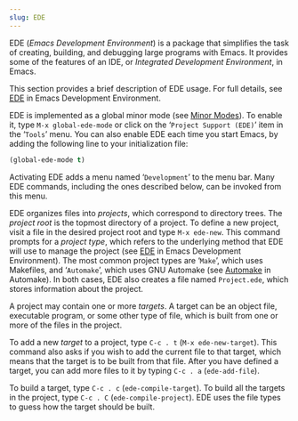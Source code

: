 ```yaml
---
slug: EDE
---
```


EDE (*Emacs Development Environment*) is a package that simplifies the task of creating, building, and debugging large programs with Emacs. It provides some of the features of an IDE, or *Integrated Development Environment*, in Emacs.

This section provides a brief description of EDE usage. For full details, see [EDE](https://www.gnu.org/software/emacs/manual/html_mono/ede.html#Top) in Emacs Development Environment.

EDE is implemented as a global minor mode (see [Minor Modes](/docs/emacs/Minor-Modes)). To enable it, type `M-x global-ede-mode` or click on the ‘`Project Support (EDE)`’ item in the ‘`Tools`’ menu. You can also enable EDE each time you start Emacs, by adding the following line to your initialization file:

```lisp
(global-ede-mode t)
```

Activating EDE adds a menu named ‘`Development`’ to the menu bar. Many EDE commands, including the ones described below, can be invoked from this menu.

EDE organizes files into *projects*, which correspond to directory trees. The *project root* is the topmost directory of a project. To define a new project, visit a file in the desired project root and type `M-x ede-new`. This command prompts for a *project type*, which refers to the underlying method that EDE will use to manage the project (see [EDE](https://www.gnu.org/software/emacs/manual/html_mono/ede.html#Creating-a-project) in Emacs Development Environment). The most common project types are ‘`Make`’, which uses Makefiles, and ‘`Automake`’, which uses GNU Automake (see [Automake](https://www.gnu.org/software/automake/manual/automake.html#Top) in Automake). In both cases, EDE also creates a file named `Project.ede`, which stores information about the project.

A project may contain one or more *targets*. A target can be an object file, executable program, or some other type of file, which is built from one or more of the files in the project.

To add a new *target* to a project, type `C-c . t` (`M-x ede-new-target`). This command also asks if you wish to add the current file to that target, which means that the target is to be built from that file. After you have defined a target, you can add more files to it by typing `C-c . a` (`ede-add-file`).

To build a target, type `C-c . c` (`ede-compile-target`). To build all the targets in the project, type `C-c . C` (`ede-compile-project`). EDE uses the file types to guess how the target should be built.
